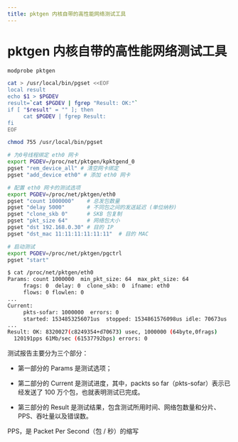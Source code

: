 ```yaml
---
title: pktgen 内核自带的高性能网络测试工具
---
```


#

# pktgen 内核自带的高性能网络测试工具

```bash
modprobe pktgen

cat > /usr/local/bin/pgset <<EOF
local result
echo $1 > $PGDEV
result=`cat $PGDEV | fgrep "Result: OK:"`
if [ "$result" = "" ]; then
     cat $PGDEV | fgrep Result:
fi
EOF

chmod 755 /usr/local/bin/pgset

# 为0号线程绑定 eth0 网卡
export PGDEV=/proc/net/pktgen/kpktgend_0
pgset "rem_device_all" # 清空网卡绑定
pgset "add_device eth0" # 添加 eth0 网卡

# 配置 eth0 网卡的测试选项
export PGDEV=/proc/net/pktgen/eth0
pgset "count 1000000"    # 总发包数量
pgset "delay 5000"       # 不同包之间的发送延迟 (单位纳秒)
pgset "clone_skb 0"      # SKB 包复制
pgset "pkt_size 64"      # 网络包大小
pgset "dst 192.168.0.30" # 目的 IP
pgset "dst_mac 11:11:11:11:11:11"  # 目的 MAC

# 启动测试
export PGDEV=/proc/net/pktgen/pgctrl
pgset "start"
```

```bash
$ cat /proc/net/pktgen/eth0
Params: count 1000000  min_pkt_size: 64  max_pkt_size: 64
     frags: 0  delay: 0  clone_skb: 0  ifname: eth0
     flows: 0 flowlen: 0
...
Current:
     pkts-sofar: 1000000  errors: 0
     started: 1534853256071us  stopped: 1534861576098us idle: 70673us
...
Result: OK: 8320027(c8249354+d70673) usec, 1000000 (64byte,0frags)
  120191pps 61Mb/sec (61537792bps) errors: 0
```

测试报告主要分为三个部分：

- 第一部分的 Params 是测试选项；

- 第二部分的 Current 是测试进度，其中，packts so far（pkts-sofar）表示已经发送了 100 万个包，也就表明测试已完成。

- 第三部分的 Result 是测试结果，包含测试所用时间、网络包数量和分片、PPS、吞吐量以及错误数。

PPS，是 Packet Per Second（包 / 秒）的缩写
